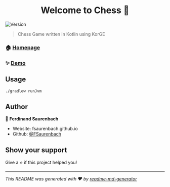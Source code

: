 <h1 align="center">Welcome to Chess 👋</h1>
<p>
  <img alt="Version" src="https://img.shields.io/badge/version-0.1--alpha-blue.svg?cacheSeconds=2592000" />
</p>

> Chess Game written in Kotlin using KorGE

### 🏠 [Homepage](https://fsaurenbach.github.io/chess/)

### ✨ [Demo](https://fsaurenbach.github.io/chess/)

## Usage

```sh
./gradlew runJvm
```

## Author

👤 **Ferdinand Saurenbach**

* Website: fsaurenbach.github.io
* Github: [@FSaurenbach](https://github.com/FSaurenbach)

## Show your support

Give a ⭐️ if this project helped you!

***
_This README was generated with ❤️ by [readme-md-generator](https://github.com/kefranabg/readme-md-generator)_
